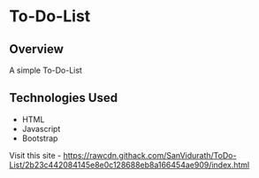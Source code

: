 # To-Do-List

## Overview
A simple To-Do-List

## Technologies Used
* HTML
* Javascript
* Bootstrap

Visit this site - https://rawcdn.githack.com/SanVidurath/ToDo-List/2b23c442084145e8e0c128688eb8a166454ae909/index.html
